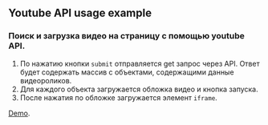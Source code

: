 ## Youtube API usage example
### Поиск и загрузка видео на страницу с помощью youtube API.

1. По нажатию кнопки `submit` отправляется get запрос через API. Ответ будет содержать массив с объектами, содержащими данные видеороликов.
2. Для каждого объекта загружается обложка видео и кнопка запуска.
3. После нажатия по обложке загружается элемент `iframe`.

[Demo](https://ithrforu.github.io/youtube-api/).